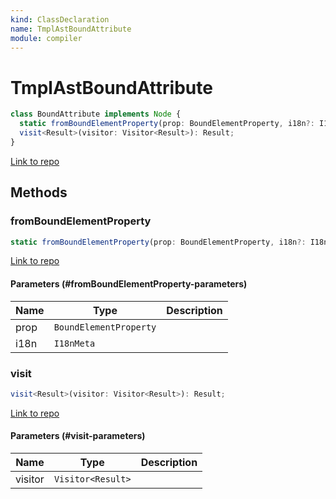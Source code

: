 ```yaml
---
kind: ClassDeclaration
name: TmplAstBoundAttribute
module: compiler
---
```


# TmplAstBoundAttribute

```ts
class BoundAttribute implements Node {
  static fromBoundElementProperty(prop: BoundElementProperty, i18n?: I18nMeta);
  visit<Result>(visitor: Visitor<Result>): Result;
}
```

[Link to repo](https://github.com/timdeschryver/angular/blob/master/packages/compiler/src/render3/r3_ast.ts#L42-L57)

## Methods

### fromBoundElementProperty

```ts
static fromBoundElementProperty(prop: BoundElementProperty, i18n?: I18nMeta);
```

[Link to repo](https://github.com/timdeschryver/angular/blob/master/packages/compiler/src/render3/r3_ast.ts#L48-L52)

#### Parameters (#fromBoundElementProperty-parameters)

| Name | Type                   | Description |
| ---- | ---------------------- | ----------- |
| prop | `BoundElementProperty` |             |
| i18n | `I18nMeta`             |             |

### visit

```ts
visit<Result>(visitor: Visitor<Result>): Result;
```

[Link to repo](https://github.com/timdeschryver/angular/blob/master/packages/compiler/src/render3/r3_ast.ts#L54-L56)

#### Parameters (#visit-parameters)

| Name    | Type              | Description |
| ------- | ----------------- | ----------- |
| visitor | `Visitor<Result>` |             |
